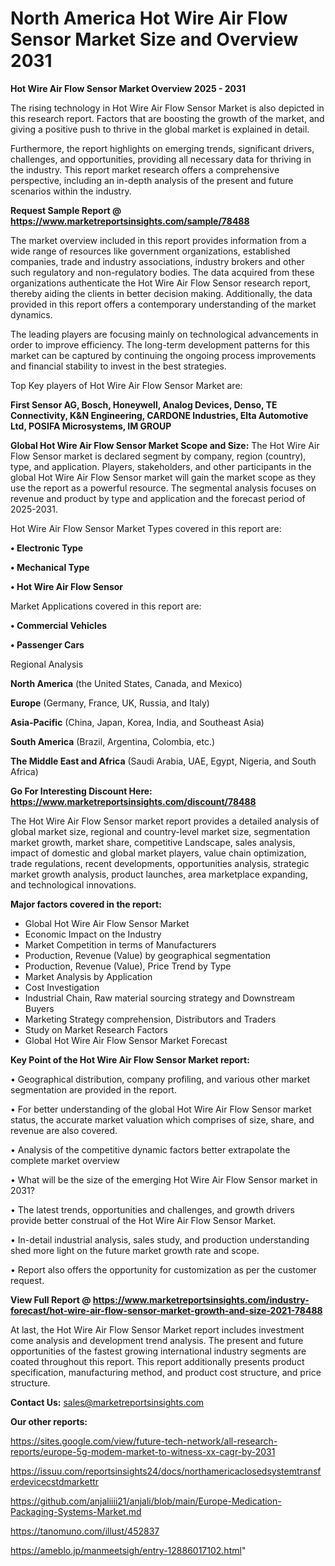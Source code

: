 # North America Hot Wire Air Flow Sensor Market Size and Overview 2031

<Strong> Hot Wire Air Flow Sensor Market Overview 2025 - 2031</strong>

The rising technology in Hot Wire Air Flow Sensor Market is also depicted in this research report. Factors that are boosting the growth of the market, and giving a positive push to thrive in the global market is explained in detail.

Furthermore, the report highlights on emerging trends, significant drivers, challenges, and opportunities, providing all necessary data for thriving in the industry. This report market research offers a comprehensive perspective, including an in-depth analysis of the present and future scenarios within the industry.

<strong>Request Sample Report @ <a href=https://www.marketreportsinsights.com/sample/78488>https://www.marketreportsinsights.com/sample/78488</a></strong>

The market overview included in this report provides information from a wide range of resources like government organizations, established companies, trade and industry associations, industry brokers and other such regulatory and non-regulatory bodies. The data acquired from these organizations authenticate the Hot Wire Air Flow Sensor research report, thereby aiding the clients in better decision making. Additionally, the data provided in this report offers a contemporary understanding of the market dynamics.

The leading players are focusing mainly on technological advancements in order to improve efficiency. The long-term development patterns for this market can be captured by continuing the ongoing process improvements and financial stability to invest in the best strategies.

Top Key players of Hot Wire Air Flow Sensor Market are:

<strong>First Sensor AG, Bosch, Honeywell, Analog Devices, Denso, TE Connectivity, K&N Engineering, CARDONE Industries, Elta Automotive Ltd, POSIFA Microsystems, IM GROUP</strong>

<strong><b>Global Hot Wire Air Flow Sensor Market Scope and Size:</b></strong>
The Hot Wire Air Flow Sensor market is declared segment by company, region (country), type, and application. Players, stakeholders, and other participants in the global Hot Wire Air Flow Sensor market will gain the market scope as they use the report as a powerful resource. The segmental analysis focuses on revenue and product by type and application and the forecast period of 2025-2031.

Hot Wire Air Flow Sensor Market Types covered in this report are:

<strong>• Electronic Type

• Mechanical Type

• Hot Wire Air Flow Sensor</strong>

Market Applications covered in this report are:

<strong>• Commercial Vehicles

• Passenger Cars</strong> 

Regional Analysis

<strong>North America</strong> (the United States, Canada, and Mexico)

<strong>Europe</strong> (Germany, France, UK, Russia, and Italy)

<strong>Asia-Pacific</strong> (China, Japan, Korea, India, and Southeast Asia)

<strong>South America</strong> (Brazil, Argentina, Colombia, etc.)

<strong>The Middle East and Africa</strong> (Saudi Arabia, UAE, Egypt, Nigeria, and South Africa)

<strong>Go For Interesting Discount Here: <a href=https://www.marketreportsinsights.com/discount/78488>https://www.marketreportsinsights.com/discount/78488</a></strong>

The Hot Wire Air Flow Sensor market report provides a detailed analysis of global market size, regional and country-level market size, segmentation market growth, market share, competitive Landscape, sales analysis, impact of domestic and global market players, value chain optimization, trade regulations, recent developments, opportunities analysis, strategic market growth analysis, product launches, area marketplace expanding, and technological innovations.

<strong><b>Major factors covered in the report:</b></strong>
<ul>
  <li>Global Hot Wire Air Flow Sensor Market </li>
  <li>Economic Impact on the Industry</li>
  <li>Market Competition in terms of Manufacturers</li>
  <li>Production, Revenue (Value) by geographical segmentation</li>
  <li>Production, Revenue (Value), Price Trend by Type</li>
  <li>Market Analysis by Application</li>
  <li>Cost Investigation</li>
  <li>Industrial Chain, Raw material sourcing strategy and Downstream Buyers</li>
  <li>Marketing Strategy comprehension, Distributors and Traders</li>
  <li>Study on Market Research Factors</li>
  <li>Global Hot Wire Air Flow Sensor Market Forecast</li>
</ul>

<strong><b>Key Point of the Hot Wire Air Flow Sensor Market report:</b></strong>

• Geographical distribution, company profiling, and various other market segmentation are provided in the report.

• For better understanding of the global Hot Wire Air Flow Sensor market status, the accurate market valuation which comprises of size, share, and revenue are also covered.

• Analysis of the competitive dynamic factors better extrapolate the complete market overview

• What will be the size of the emerging Hot Wire Air Flow Sensor market in 2031?

• The latest trends, opportunities and challenges, and growth drivers provide better construal of the Hot Wire Air Flow Sensor Market.

• In-detail industrial analysis, sales study, and production understanding shed more light on the future market growth rate and scope.

• Report also offers the opportunity for customization as per the customer request.

<strong><b>View Full Report @ <a href=https://www.marketreportsinsights.com/industry-forecast/hot-wire-air-flow-sensor-market-growth-and-size-2021-78488>https://www.marketreportsinsights.com/industry-forecast/hot-wire-air-flow-sensor-market-growth-and-size-2021-78488</a></b></strong>


At last, the Hot Wire Air Flow Sensor Market report includes investment come analysis and development trend analysis. The present and future opportunities of the fastest growing international industry segments are coated throughout this report. This report additionally presents product specification, manufacturing method, and product cost structure, and price structure.

<strong>Contact Us:</strong>
sales@marketreportsinsights.com

<strong>Our other reports:</strong>

<a href=https://sites.google.com/view/future-tech-network/all-research-reports/europe-5g-modem-market-to-witness-xx-cagr-by-2031>https://sites.google.com/view/future-tech-network/all-research-reports/europe-5g-modem-market-to-witness-xx-cagr-by-2031</a>

<a href=https://issuu.com/reportsinsights24/docs/northamericaclosedsystemtransferdevicecstdmarkettr>https://issuu.com/reportsinsights24/docs/northamericaclosedsystemtransferdevicecstdmarkettr</a>

<a href=https://github.com/anjaliiii21/anjali/blob/main/Europe-Medication-Packaging-Systems-Market.md>https://github.com/anjaliiii21/anjali/blob/main/Europe-Medication-Packaging-Systems-Market.md</a>

<a href=https://tanomuno.com/illust/452837>https://tanomuno.com/illust/452837</a>

<a href=https://ameblo.jp/manmeetsigh/entry-12886017102.html>https://ameblo.jp/manmeetsigh/entry-12886017102.html</a>"
